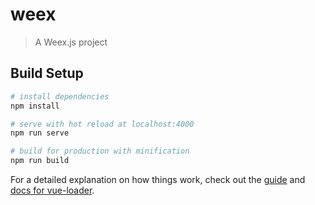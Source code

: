 # weex

> A Weex.js project

## Build Setup

``` bash
# install dependencies
npm install

# serve with hot reload at localhost:4000
npm run serve

# build for production with minification
npm run build

```

For a detailed explanation on how things work, check out the [guide](http://vuejs-templates.github.io/webpack/) and [docs for vue-loader](http://vuejs.github.io/vue-loader).

